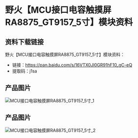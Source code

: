 # 野火【MCU接口电容触摸屏RA8875_GT9157_5寸】模块资料

## 资料下载链接
野火【MCU接口电容触摸屏RA8875_GT9157_5寸】模块资料：
* 链接：https://pan.baidu.com/s/16VTX0Jl0GR91hF10_gC-eQ 
* 提取码：j1sa 

## 产品图片
![MCU接口电容触摸屏RA8875_GT9157_5寸_1](https://raw.githubusercontent.com/wiki/Embdefire/products/images/模块产品/屏幕/MCU接口电容触摸屏RA8875_GT9157_5寸_1.jpg)

## 产品图片
![MCU接口电容触摸屏RA8875_GT9157_5寸_2](https://raw.githubusercontent.com/wiki/Embdefire/products/images/模块产品/屏幕/MCU接口电容触摸屏RA8875_GT9157_5寸_2.jpg)